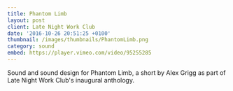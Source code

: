 ```yaml
---
title: Phantom Limb
layout: post
client: Late Night Work Club
date: '2016-10-26 20:51:25 +0100'
thumbnail: /images/thumbnails/PhantomLimb.png
category: sound
embed: https://player.vimeo.com/video/95255285
---
```


Sound and sound design for Phantom Limb, a short by Alex Grigg as part of Late Night Work Club's inaugural anthology.
